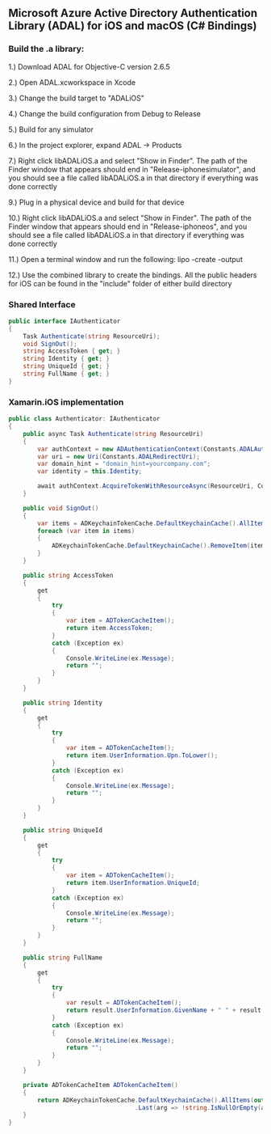 ## Microsoft Azure Active Directory Authentication Library (ADAL) for iOS and macOS (C# Bindings)

### Build the .a library:

1.) Download ADAL for Objective-C version 2.6.5

2.) Open ADAL.xcworkspace in Xcode

3.) Change the build target to "ADALiOS"

4.) Change the build configuration from Debug to Release

5.) Build for any simulator

6.) In the project explorer, expand ADAL -> Products

7.) Right click libADALiOS.a and select "Show in Finder". The path of the Finder window that appears should end in "Release-iphonesimulator", and you should see a file called libADALiOS.a in that directory if everything was done correctly

9.) Plug in a physical device and build for that device

10.) Right click libADALiOS.a and select "Show in Finder". The path of the Finder window that appears should end in "Release-iphoneos", and you should see a file called libADALiOS.a in that directory if everything was done correctly

11.) Open a terminal window and run the following: lipo -create <path to iphoneos libADALiOS.a> <path to iphonesimulator libADALiOS.a> -output <path to new combined libADALiOS.a>
  
12.) Use the combined library to create the bindings. All the public headers for iOS can be found in the "include" folder of either build directory
  
### Shared Interface

```cs
public interface IAuthenticator
{
    Task Authenticate(string ResourceUri);
    void SignOut();
    string AccessToken { get; }
    string Identity { get; }
    string UniqueId { get; }
    string FullName { get; }
}
```

### Xamarin.iOS implementation

```cs
public class Authenticator: IAuthenticator
{
    public async Task Authenticate(string ResourceUri)
    {
        var authContext = new ADAuthenticationContext(Constants.ADALAuthority, false, out ADAuthenticationError error);
        var uri = new Uri(Constants.ADALRedirectUri);
        var domain_hint = "domain_hint=yourcompany.com";
        var identity = this.Identity;

        await authContext.AcquireTokenWithResourceAsync(ResourceUri, Constants.ADALClientId, uri, identity, domain_hint);
    }

    public void SignOut()
    {
        var items = ADKeychainTokenCache.DefaultKeychainCache().AllItems(out ADAuthenticationError error);
        foreach (var item in items)
        {
            ADKeychainTokenCache.DefaultKeychainCache().RemoveItem(item, out error);
        }
    }

    public string AccessToken
    {
        get
        {
            try
            {
                var item = ADTokenCacheItem();
                return item.AccessToken;
            }
            catch (Exception ex)
            {
                Console.WriteLine(ex.Message);
                return "";
            }
        }
    }

    public string Identity
    {
        get
        {
            try
            {
                var item = ADTokenCacheItem();
                return item.UserInformation.Upn.ToLower();
            }
            catch (Exception ex)
            {
                Console.WriteLine(ex.Message);
                return "";
            }
        }
    }

    public string UniqueId
    {
        get
        {
            try
            {
                var item = ADTokenCacheItem();
                return item.UserInformation.UniqueId;
            }
            catch (Exception ex)
            {
                Console.WriteLine(ex.Message);
                return "";
            }
        }
    }

    public string FullName
    {
        get
        {
            try
            {
                var result = ADTokenCacheItem();
                return result.UserInformation.GivenName + " " + result.UserInformation.FamilyName;
            }
            catch (Exception ex)
            {
                Console.WriteLine(ex.Message);
                return "";
            }
        }
    }

    private ADTokenCacheItem ADTokenCacheItem()
    {
        return ADKeychainTokenCache.DefaultKeychainCache().AllItems(out ADAuthenticationError error)
                                   .Last(arg => !string.IsNullOrEmpty(arg.AccessToken) && !arg.IsExpired && !arg.IsEmptyUser);
    }
}    
```
